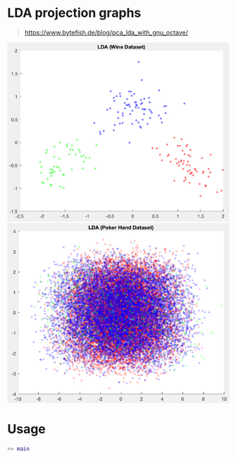# LDA projection graphs 

> https://www.bytefish.de/blog/pca_lda_with_gnu_octave/

<img src="img/wine.png" />
<img src="img/poker.png" />

# Usage

```matlab
>> main
```
